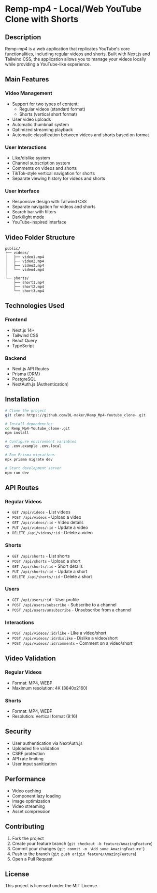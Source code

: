 # Remp-mp4 - Local/Web YouTube Clone with Shorts

## Description
Remp-mp4 is a web application that replicates YouTube's core functionalities, including regular videos and shorts. Built with Next.js and Tailwind CSS, the application allows you to manage your videos locally while providing a YouTube-like experience.

## Main Features
### Video Management
- Support for two types of content:
  - Regular videos (standard format)
  - Shorts (vertical short format)
- User video uploads
- Automatic thumbnail system
- Optimized streaming playback
- Automatic classification between videos and shorts based on format

### User Interactions
- Like/dislike system
- Channel subscription system
- Comments on videos and shorts
- TikTok-style vertical navigation for shorts
- Separate viewing history for videos and shorts

### User Interface
- Responsive design with Tailwind CSS
- Separate navigation for videos and shorts
- Search bar with filters
- Dark/light mode
- YouTube-inspired interface

## Video Folder Structure
```
public/
├── videos/
│   ├── video1.mp4
│   ├── video2.mp4
│   ├── video3.mp4
│   └── video4.mp4
│      
└── shorts/
    ├── short1.mp4
    ├── short2.mp4
    └── short3.mp4
```

## Technologies Used
### Frontend
- Next.js 14+
- Tailwind CSS
- React Query
- TypeScript

### Backend
- Next.js API Routes
- Prisma (ORM)
- PostgreSQL
- NextAuth.js (Authentication)

## Installation
```bash
# Clone the project
git clone https://github.com/DL-maker/Remp_Mp4-Youtube_clone-.git

# Install dependencies
cd Remp_Mp4-Youtube_clone-.git
npm install

# Configure environment variables
cp .env.example .env.local

# Run Prisma migrations
npx prisma migrate dev

# Start development server
npm run dev
```

## API Routes
### Regular Videos
- `GET /api/videos` - List videos
- `POST /api/videos` - Upload a video
- `GET /api/videos/:id` - Video details
- `PUT /api/videos/:id` - Update a video
- `DELETE /api/videos/:id` - Delete a video

### Shorts
- `GET /api/shorts` - List shorts
- `POST /api/shorts` - Upload a short
- `GET /api/shorts/:id` - Short details
- `PUT /api/shorts/:id` - Update a short
- `DELETE /api/shorts/:id` - Delete a short

### Users
- `GET /api/users/:id` - User profile
- `POST /api/users/subscribe` - Subscribe to a channel
- `POST /api/users/unsubscribe` - Unsubscribe from a channel

### Interactions
- `POST /api/videos/:id/like` - Like a video/short
- `POST /api/videos/:id/dislike` - Dislike a video/short
- `POST /api/videos/:id/comments` - Comment on a video/short

## Video Validation
### Regular Videos
- Format: MP4, WEBP
- Maximum resolution: 4K (3840x2160)

### Shorts
- Format: MP4, WEBP
- Resolution: Vertical format (9:16)

## Security
- User authentication via NextAuth.js
- Uploaded file validation
- CSRF protection
- API rate limiting
- User input sanitization

## Performance
- Video caching
- Component lazy loading
- Image optimization
- Video streaming
- Asset compression

## Contributing
1. Fork the project
2. Create your feature branch (`git checkout -b feature/AmazingFeature`)
3. Commit your changes (`git commit -m 'Add some AmazingFeature'`)
4. Push to the branch (`git push origin feature/AmazingFeature`)
5. Open a Pull Request

## License
This project is licensed under the MIT License.
